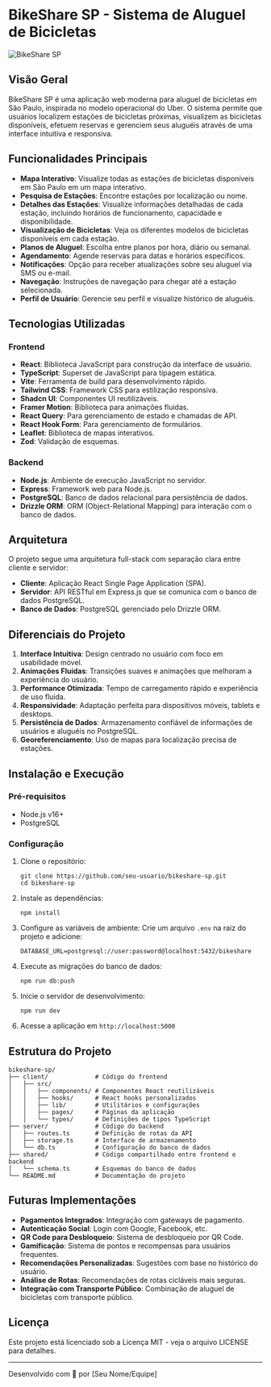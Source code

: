 # BikeShare SP - Sistema de Aluguel de Bicicletas

![BikeShare SP](https://i.imgur.com/aG6L3GJ.png)

## Visão Geral

BikeShare SP é uma aplicação web moderna para aluguel de bicicletas em São Paulo, inspirada no modelo operacional do Uber. O sistema permite que usuários localizem estações de bicicletas próximas, visualizem as bicicletas disponíveis, efetuem reservas e gerenciem seus aluguéis através de uma interface intuitiva e responsiva.

## Funcionalidades Principais

- **Mapa Interativo**: Visualize todas as estações de bicicletas disponíveis em São Paulo em um mapa interativo.
- **Pesquisa de Estações**: Encontre estações por localização ou nome.
- **Detalhes das Estações**: Visualize informações detalhadas de cada estação, incluindo horários de funcionamento, capacidade e disponibilidade.
- **Visualização de Bicicletas**: Veja os diferentes modelos de bicicletas disponíveis em cada estação.
- **Planos de Aluguel**: Escolha entre planos por hora, diário ou semanal.
- **Agendamento**: Agende reservas para datas e horários específicos.
- **Notificações**: Opção para receber atualizações sobre seu aluguel via SMS ou e-mail.
- **Navegação**: Instruções de navegação para chegar até a estação selecionada.
- **Perfil de Usuário**: Gerencie seu perfil e visualize histórico de aluguéis.

## Tecnologias Utilizadas

### Frontend
- **React**: Biblioteca JavaScript para construção da interface de usuário.
- **TypeScript**: Superset de JavaScript para tipagem estática.
- **Vite**: Ferramenta de build para desenvolvimento rápido.
- **Tailwind CSS**: Framework CSS para estilização responsiva.
- **Shadcn UI**: Componentes UI reutilizáveis.
- **Framer Motion**: Biblioteca para animações fluidas.
- **React Query**: Para gerenciamento de estado e chamadas de API.
- **React Hook Form**: Para gerenciamento de formulários.
- **Leaflet**: Biblioteca de mapas interativos.
- **Zod**: Validação de esquemas.

### Backend
- **Node.js**: Ambiente de execução JavaScript no servidor.
- **Express**: Framework web para Node.js.
- **PostgreSQL**: Banco de dados relacional para persistência de dados.
- **Drizzle ORM**: ORM (Object-Relational Mapping) para interação com o banco de dados.

## Arquitetura

O projeto segue uma arquitetura full-stack com separação clara entre cliente e servidor:

- **Cliente**: Aplicação React Single Page Application (SPA).
- **Servidor**: API RESTful em Express.js que se comunica com o banco de dados PostgreSQL.
- **Banco de Dados**: PostgreSQL gerenciado pelo Drizzle ORM.

## Diferenciais do Projeto

1. **Interface Intuitiva**: Design centrado no usuário com foco em usabilidade móvel.
2. **Animações Fluidas**: Transições suaves e animações que melhoram a experiência do usuário.
3. **Performance Otimizada**: Tempo de carregamento rápido e experiência de uso fluida.
4. **Responsividade**: Adaptação perfeita para dispositivos móveis, tablets e desktops.
5. **Persistência de Dados**: Armazenamento confiável de informações de usuários e aluguéis no PostgreSQL.
6. **Georeferenciamento**: Uso de mapas para localização precisa de estações.

## Instalação e Execução

### Pré-requisitos
- Node.js v16+
- PostgreSQL

### Configuração
1. Clone o repositório:
   ```
   git clone https://github.com/seu-usuario/bikeshare-sp.git
   cd bikeshare-sp
   ```

2. Instale as dependências:
   ```
   npm install
   ```

3. Configure as variáveis de ambiente:
   Crie um arquivo `.env` na raiz do projeto e adicione:
   ```
   DATABASE_URL=postgresql://user:password@localhost:5432/bikeshare
   ```

4. Execute as migrações do banco de dados:
   ```
   npm run db:push
   ```

5. Inicie o servidor de desenvolvimento:
   ```
   npm run dev
   ```

6. Acesse a aplicação em `http://localhost:5000`

## Estrutura do Projeto

```
bikeshare-sp/
├── client/             # Código do frontend
│   ├── src/            
│   │   ├── components/ # Componentes React reutilizáveis
│   │   ├── hooks/      # React hooks personalizados
│   │   ├── lib/        # Utilitários e configurações
│   │   ├── pages/      # Páginas da aplicação
│   │   └── types/      # Definições de tipos TypeScript
├── server/             # Código do backend
│   ├── routes.ts       # Definição de rotas da API
│   ├── storage.ts      # Interface de armazenamento
│   └── db.ts           # Configuração do banco de dados
├── shared/             # Código compartilhado entre frontend e backend
│   └── schema.ts       # Esquemas do banco de dados
└── README.md           # Documentação do projeto
```

## Futuras Implementações

- **Pagamentos Integrados**: Integração com gateways de pagamento.
- **Autenticação Social**: Login com Google, Facebook, etc.
- **QR Code para Desbloqueio**: Sistema de desbloqueio por QR Code.
- **Gamificação**: Sistema de pontos e recompensas para usuários frequentes.
- **Recomendações Personalizadas**: Sugestões com base no histórico do usuário.
- **Análise de Rotas**: Recomendações de rotas cicláveis mais seguras.
- **Integração com Transporte Público**: Combinação de aluguel de bicicletas com transporte público.

## Licença

Este projeto está licenciado sob a Licença MIT - veja o arquivo LICENSE para detalhes.

---

Desenvolvido com 💚 por [Seu Nome/Equipe]